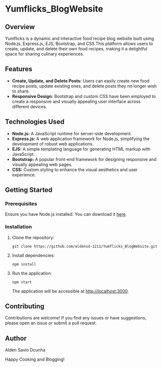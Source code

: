 # Yumflicks_BlogWebsite

<h2>Overview</h2>
<p>
        Yumflicks is a dynamic and interactive food recipe blog website built using Node.js, Express.js, EJS, Bootstrap, and CSS.This platform allows users to create, update, and delete their own food recipes, making it a delightful space for sharing culinary experiences.
</p>

<h2>Features</h2>

<ul>
  <li><strong>Create, Update, and Delete Posts:</strong> Users can easily create new food recipe posts, update existing ones, and delete posts they no longer wish to share.</li>
  <li><strong>Responsive Design:</strong> Bootstrap and custom CSS have been employed to create a responsive and visually appealing user interface across different devices.</li>
</ul>

<h2>Technologies Used</h2>

<ul>
  <li><strong>Node.js:</strong> A JavaScript runtime for server-side development.</li>
  <li><strong>Express.js:</strong> A web application framework for Node.js, simplifying the development of robust web applications.</li>
  <li><strong>EJS:</strong> A simple templating language for generating HTML markup with JavaScript.</li>
  <li><strong>Bootstrap:</strong> A popular front-end framework for designing responsive and visually appealing web pages.</li>
  <li><strong>CSS:</strong> Custom styling to enhance the visual aesthetics and user experience. 
  </li>
  </ul>

  <h2>Getting Started</h2>

  <h3>Prerequisites</h3>

 <p>Ensure you have Node.js installed. You can download it <a href="https://nodejs.org/">here</a>.</p>

<h3>Installation</h3>

<ol>
  <li>Clone the repository:</li>
  <pre><code>git clone https://github.com/aldensd-1211/Yumflicks_BlogWebsite.git</code></pre>

  <li>Install dependencies:</li>
  <pre><code>npm install</code></pre>

  <li>Run the application:</li>
  <pre><code>npm start</code></pre>
  <p>The application will be accessible at <a href="http://localhost:3000">http://localhost:3000</a>.</p>
</ol>

<h2>Contributing</h2>

<p>Contributions are welcome! If you find any issues or have suggestions, please open an issue or submit a pull request.</p>

<h2>Author</h2>
<p>Alden Savio Dcunha</p>
<p>Happy Cooking and Blogging!</p>

